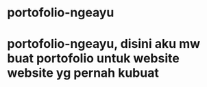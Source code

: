 # portofolio-ngeayu
# portofolio-ngeayu, disini aku mw buat portofolio untuk website website yg pernah kubuat
